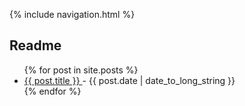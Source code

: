 {% include navigation.html %}
## Readme

<ul>
    {% for post in site.posts %}
        <li>
            <a href="{{ post.url }}">
                {{ post.title }}
            </a>
            - <time datetime="{{ post.date | date: "%Y-%m-%d" }}">{{ post.date | date_to_long_string }}</time>
        </li>
    {% endfor %}
</ul>
